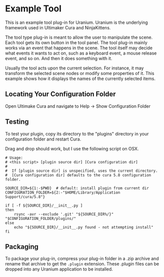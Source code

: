 Example Tool
============

This is an example tool plug-in for Uranium. Uranium is the underlying framework used in Ultimaker Cura and NinjaKittens.

The tool type plug-in is meant to allow the user to manipulate the scene. Each tool gets its own button in the tool panel. The tool plug-in mainly works via an event that happens in the scene. The tool itself may decide what events it wants to act on, such as a keyboard event, a mouse release event, and so on. And then it does something with it.

Usually the tool acts upon the current selection. For instance, it may transform the selected scene nodes or modify some properties of it. This example shows how it displays the names of the currently selected items.

Locating Your Configuration Folder
---------
Open Ultimake Cura and navigate to Help -> Show Configuration Folder

Testing
---------

To test your plugin, copy its directory to the "plugins" directory in your configuration folder and restart Cura.

Drag and drop should work, but I use the following script on OSX.

```
# Usage:
# <this script> [plugin source dir] [Cura configuration dir]
#
#  If [plugin source dir] is unspecified, uses the current directory.
#  [Cura configuration dir] defaults to the cura 5.8 configuration folder.

SOURCE_DIR=${1:-$PWD}  # default: install plugin from current dir
CONFIGURATION_FOLDER=${2:-"$HOME/Library/Application Support/cura/5.8"}

if [ -f ${SOURCE_DIR}/__init__.py ]
then
    rsync -avr --exclude '.git' "${SOURCE_DIR%/}" "$CONFIGURATION_FOLDER/plugins/"
else
    echo "${SOURCE_DIR}/__init__.py found - not attempting install"
fi
```

Packaging
---------

To package your plug-in, compress your plug-in folder in a .zip archive and rename that archive to get the `.plugin` extension. These .plugin files can be dropped into any Uranium application to be installed.
